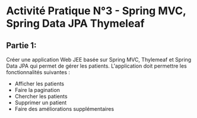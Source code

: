 # Activité Pratique N°3 - Spring MVC, Spring Data JPA Thymeleaf
## Partie 1:

Créer une application Web JEE basée sur Spring MVC, Thylemeaf et Spring Data JPA qui permet de gérer les patients. L'application doit permettre les fonctionnalités suivantes :
- Afficher les patients
- Faire la pagination
- Chercher les patients
- Supprimer un patient
- Faire des améliorations supplémentaires